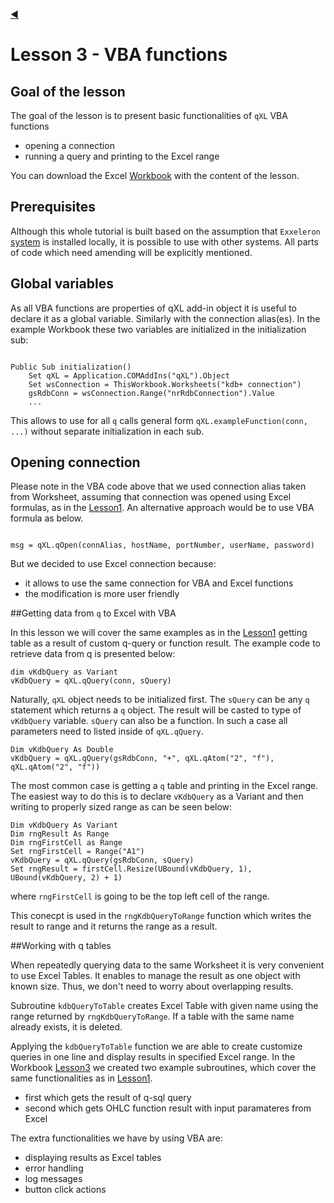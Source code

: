 [:arrow_backward:](../Lesson02/README.md)


#                                         **Lesson 3 - VBA functions**

<!--------------------------------------------------------------------------------------------------------------------->


## Goal of the lesson

The goal of the lesson is to present basic functionalities of `qXL` VBA functions

- opening a connection
- running a query and printing to the Excel range

You can download the Excel [Workbook](../Lesson03/Lesson03.xlsm) with the content of the lesson.  


<!--------------------------------------------------------------------------------------------------------------------->
## Prerequisites
Although this whole tutorial is built based on the assumption that `Exxeleron` 
[system](https://github.com/exxeleron/enterprise-components) is installed locally, it is possible to use with other 
systems. All parts of code which need amending will be explicitly mentioned.


<!--------------------------------------------------------------------------------------------------------------------->
## Global variables

As all VBA functions are properties of qXL add-in object it is useful to declare it as a global variable. Similarly with the connection alias(es). In the example Workbook these two variables are initialized in the initialization sub:

```VBA

Public Sub initialization()
    Set qXL = Application.COMAddIns("qXL").Object
    Set wsConnection = ThisWorkbook.Worksheets("kdb+ connection")
    gsRdbConn = wsConnection.Range("nrRdbConnection").Value
    ...
```

This allows to use for all `q` calls general form `qXL.exampleFunction(conn, ...)` without separate initialization in
each sub. 


<!--------------------------------------------------------------------------------------------------------------------->
## Opening connection

Please note in the VBA code above that we used connection alias taken from Worksheet, assuming that connection was opened using Excel formulas, as in the [Lesson1](../Lesson01/README.md). An alternative approach would be to use VBA formula as below. 

```VBA

msg = qXL.qOpen(connAlias, hostName, portNumber, userName, password)

```

But we decided to use Excel connection because:

- it allows to use the same connection for VBA and Excel functions
- the modification is more user friendly

<!--------------------------------------------------------------------------------------------------------------------->

##Getting data from `q` to Excel with VBA

In this lesson we will cover the same examples as in the [Lesson1](../Lesson01/README.md) getting table as a result of 
custom q-query or function result. The example code to retrieve data from q is presented below: 

```VBA
dim vKdbQuery as Variant
vKdbQuery = qXL.qQuery(conn, sQuery)
```

Naturally, `qXL` object needs to be initialized first. The `sQuery` can be any `q` statement which returns a `q` object. The
result will be casted to type of `vKdbQuery` variable. `sQuery` can also be a function. In such a case all parameters need to listed inside of `qXL.qQuery`.

```VBA
Dim vKdbQuery As Double
vKdbQuery = qXL.qQuery(gsRdbConn, "+", qXL.qAtom("2", "f"), qXL.qAtom("2", "f"))
```

The most common case is getting a `q` table and printing in the Excel range. The easiest way to do this is to declare `vKdbQuery` as a Variant and then writing to properly sized range as can be seen below:

```VBA
Dim vKdbQuery As Variant
Dim rngResult As Range
Dim rngFirstCell as Range
Set rngFirstCell = Range("A1")
vKdbQuery = qXL.qQuery(gsRdbConn, sQuery)
Set rngResult = firstCell.Resize(UBound(vKdbQuery, 1), UBound(vKdbQuery, 2) + 1)
```   
where `rngFirstCell` is going to be the top left cell of the range. 

This conecpt is used in the `rngKdbQueryToRange` function which writes the result to range and it returns the range as a result. 

<!--------------------------------------------------------------------------------------------------------------------->

##Working with q tables

When repeatedly querying data to the same Worksheet it is very convenient to use Excel Tables. It enables to manage the result as one object with known size. Thus, we don't need to worry about overlapping results. 

Subroutine `kdbQueryToTable` creates Excel Table with given name using the range returned by `rngKdbQueryToRange`. If a table with the same name already exists, it is deleted.  

Applying the `kdbQueryToTable` function we are able to create customize queries in one line and display results in specified Excel range. In the Workbook [Lesson3](../Lesson03/Lesson03.xlsm) we created two example subroutines, which cover the same functionalities as in [Lesson1](../Lesson01/Lesson01.xlsx). 

- first which gets the result of q-sql query
- second which gets OHLC function result with input paramateres from Excel

The extra functionalities we have by using VBA are:

- displaying results as Excel tables
- error handling
- log messages
- button click actions


